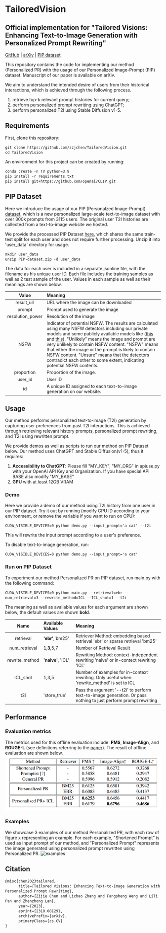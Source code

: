 # TailoredVision
## Official implementation for "Tailored Visions: Enhancing Text-to-Image Generation with Personalized Prompt Rewriting"

[GitHub](https://github.com/zzjchen/TailoredVision) | [arXiv](https://arxiv.org/abs/2310.08129) | [PIP dataset](https://drive.google.com/file/d/1i6iTeBoeLQidjRuI7xf64NTegsTrnLUf/view?usp=drive_link)

This repository contains the code for implementing our method (Personalized PR) with the usage of our Personalized Image-Prompt (PIP) dataset. Manuscript of our paper is available on arXiv.

We aim to understand the intended desire of users from their historical interactions, which is achieved through the following process.

1) retrieve top-k relevant prompt histories for current query;
2) perform personalized prompt rewriting using ChatGPT;
3) perform personalized T2I using Stable Diffusion v1-5.
## Requirements
First, clone this repository:
```
git clone https://github.com/zzjchen/TailoredVision.git
cd TailoredVision
```
An environment for this project can be created by running:
```
conda create -n TV python=3.9
pip install -r requirements.txt
pip install git+https://github.com/openai/CLIP.git
```

## PIP Dataset
Here we introduce the usage of our PIP (Personalzed Image-Prompt) [dataset](https://drive.google.com/file/d/1i6iTeBoeLQidjRuI7xf64NTegsTrnLUf/view?usp=drive_link), which is a new personalized large-scale text-to-image dataset with over 300k prompts from 3115 users. The original user T2I histories are collected from a text-to-image website we hosted.

We provide the processed PIP Dataset [here](https://drive.google.com/file/d/1i6iTeBoeLQidjRuI7xf64NTegsTrnLUf/view?usp=drive_link), which shares the same train-test split for each user and does not require further processing. Unzip it into 'user_data' directory for usage.
```
mkdir user_data
unzip PIP-dataset.zip -d user_data
```
The data for each user is included in a separate jsonline file, with the filename as his unique user ID. Each file includes the training samples as well as 2 test sample of the user. Values in each sample as well as their meanings are shown below.

| Value | Meaning |
| :---: | :--------------------|
| result_url | URL where the image can be downloaded |
| prompt | Prompt used to generate the image |
| resolution_power | Resolution of the image |
| NSFW | Indicator of potential NSFW. The results are calculated using many NSFW detectors including our private models and some publicly available models like ([this](https://huggingface.co/michellejieli/NSFW_text_classifier) and [this](https://huggingface.co/Falconsai/nsfw_image_detection)). "Unlikely" means the image and prompt are very unlikely to contain NSFW content. "NSFW" means that either the image or the prompt is likely to contain NSFW content. "Unsure" means that the detectors contradict each other to some extent, indicating potential NSFW contents. |
| proportion | Proportion of the image. |
| user_id | User ID|
| id | A unique ID assigned to each text-to-image generation on our website. | 


## Usage

Our method performs personalized text-to-image (T2I) generation by capturing user preferences from past T2I interactions. This is achieved through retrieving relevant history prompts, personalized prompt rewriting, and T2I using rewritten prompt.

We provide demos as well as scripts to run our method on PIP Dataset below. Our method uses ChatGPT and Stable Diffusion(v1-5), thus it requires:

1. **Accessibility to ChatGPT**: Please fill "MY_KEY", "MY_ORG" in apiuse.py with your OpenAI API Key and Organization. If you have special API BASE also modify "MY_BASE"
2. **GPU** with at least 12GB VRAM

### Demo
Here we provide a demo of our method using T2I history from one user in our PIP dataset. Try it out by running (modify GPU ID according to your environment, or remove the variable if you want to run on CPU):
```
CUDA_VISIBLE_DEVICES=0 python demo.py --input_prompt='a cat' --t2i
```
This will rewrite the input prompt according to a user's preference. 

To disable text-to-image generation, run:
```
CUDA_VISIBLE_DEVICES=0 python demo.py --input_prompt='a cat'
```

### Run on PIP Dataset
To experiment our method Personalized PR on PIP dataset, run main.py with the following command:
```
CUDA_VISIBLE_DEVICES=0 python main.py --retrieval=ebr --num_retrieval=3 --rewrite_method=ICL --ICL_shot=1 --t2i
```
The meaning as well as available values for each argument are shown below, the default values are shown **bold**.

| Name | Available Values | Meaning  |
| :----: | :--------------- | :------  |
| retrieval | **'ebr'**,'bm25' | Retriever Method: embedding based retrieval 'ebr' or sparse retrieval 'bm25'  |
| num_retrieval | 1,**3**,5,7 | Number of Retrieval Result |
| rewrite_method | **'naive'**, 'ICL' | Rewriting Method: context-independent rewriting 'naive' or in-contect rewriting 'ICL' |
| ICL_shot | 1,3,5 | Number of examples for in-context rewriting. Only useful when 'rewrite_method' is set to ICL |
| t2i | 'store_true' | Pass the argument '--t2i' to perform text-to-image generation. Or pass nothing to just perform prompt rewriting |


## Performance

### Evaluation metrics
The metrics used for this offline evaluation include: **PMS**, **Image-Align**, and **ROUGE-L** (see definitions referring to the [paper](https://arxiv.org/abs/2310.08129)). The result of offline evaluation are shown below.
![Result](fig/ev_res.png)

### Examples
We showcase 3 examples of our method Personalized PR, with each row of figure x representing an example. For each example, "Shortened Prompt" is used as input prompt of our method, and "Personalized Prompt" represents the image generated using personalized prompt rewritten using Personalized PR.
![examples](fig/Results13.png)


## Citation

```
@misc{chen2023tailored,
      title={Tailored Visions: Enhancing Text-to-Image Generation with Personalized Prompt Rewriting}, 
      author={Zijie Chen and Lichao Zhang and Fangsheng Weng and Lili Pan and Zhenzhong Lan},
      year={2023},
      eprint={2310.08129},
      archivePrefix={arXiv},
      primaryClass={cs.CV}
}
```
